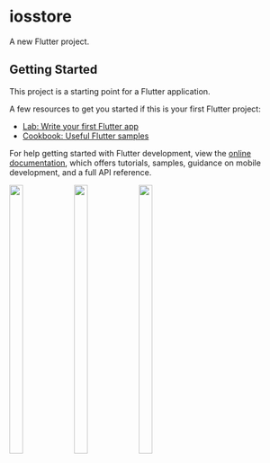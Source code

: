 # iosstore

A new Flutter project.

## Getting Started

This project is a starting point for a Flutter application.

A few resources to get you started if this is your first Flutter project:

- [Lab: Write your first Flutter app](https://docs.flutter.dev/get-started/codelab)
- [Cookbook: Useful Flutter samples](https://docs.flutter.dev/cookbook)

For help getting started with Flutter development, view the
[online documentation](https://docs.flutter.dev/), which offers tutorials,
samples, guidance on mobile development, and a full API reference.

<p>
<img src="https://user-images.githubusercontent.com/114207841/225815565-7961ce71-792a-45c4-b0f0-012baf744ca6.jpg" width=22% height=35%>
<img src="https://user-images.githubusercontent.com/114207841/225815671-2ef774e0-1a51-4a3d-95d0-380fc8180cb2.jpg" width=22% height=35%>
<img src="https://user-images.githubusercontent.com/114207841/225815749-08575e1b-d3fc-4f86-9e2e-698a35f96a44.jpg" width=22% height=35%>
</p>
